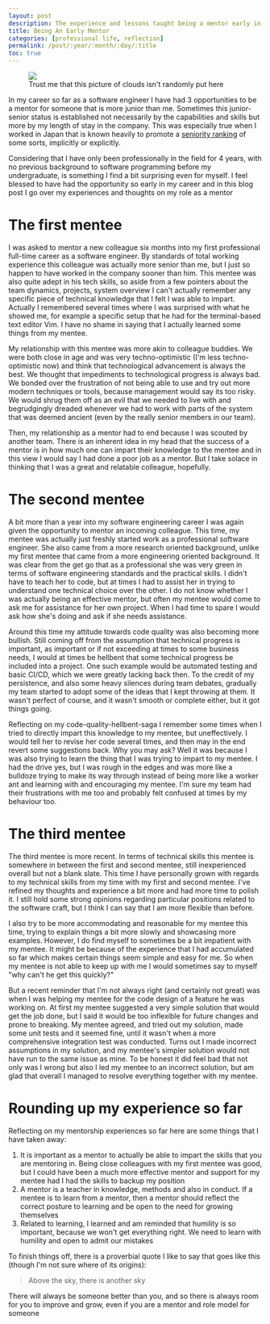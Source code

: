 ```yaml
---
layout: post
description: The experience and lessons taught being a mentor early in my career
title: Being An Early Mentor
categories: [professional life, reflection]
permalink: /post/:year/:month/:day/:title
toc: true
---
```


<figure>
<img src="/blog/images/mentorship_post_20200713.jpg">
<figcaption>Trust me that this picture of clouds isn't randomly put here</figcaption>
</figure>

In my career so far as a software engineer I have had 3 opportunities to be a mentor for someone that is more junior than me. Sometimes this junior-senior
status is established not necessarily by the capabilities and skills but more by my length of stay in the company. This was especially true when I worked in
Japan that is known heavily to promote a [seniority ranking](https://www.japantimes.co.jp/opinion/2019/08/24/editorials/reviewing-seniority-based-pay/) of some sorts,
implicitly or explicitly.

Considering that I have only been professionally in the field for 4 years, with no previous background to software programming before my
undergraduate, is something I find a bit surprising even for myself. I feel blessed to have had the opportunity so early in my career and in this blog post I
go over my experiences and thoughts on my role as a mentor

# The first mentee

I was asked to mentor a new colleague six months into my first professional full-time career as a software engineer. By standards of total working experience this
colleague was actually more senior than me, but I just so happen to have worked in the company sooner than him. This mentee was also quite adept in his tech
skills, so aside from a few pointers about the team dynamics, projects, system overview I can't actually remember any specific piece of technical knowledge that I
felt I was able to impart. Actually I remembered several times where I was surprised with what he showed me, for example a specific setup that he had for the
terminal-based text editor Vim. I have no shame in saying that I actually learned some things from my mentee.

My relationship with this mentee was more akin to colleague buddies. We were both close in age and was very techno-optimistic (I'm less techno-optimistic now) and
think that technological advancement is always the best. We thought that impediments to technological progress is always bad. We bonded over the frustration of not
being able to use and try out more modern techniques or tools, because management would say its too risky. We would shrug them off as an evil that we needed to live
with and begrudgingly dreaded whenever we had to work with parts of the system that was deemed ancient (even by the really senior members in our team).

Then, my relationship as a mentor had to end because I was scouted by another team. There is an inherent idea in my head that the success of a mentor is in how much
one can impart their knowledge to the mentee and in this view I would say I had done a poor job as a mentor. But I take solace in thinking that I was a great
and relatable colleague, hopefully.

# The second mentee

A bit more than a year into my software engineering career I was again given the opportunity to mentor an incoming colleague. This time, my mentee was actually
just freshly started work as a professional software engineer. She also came from a more research oriented background, unlike my first mentee that came from a more
engineering oriented background. It was clear from the get go that as a professional she was very green in terms of software engineering standards and the practical
skills. I didn't have to teach her to code, but at times I had to assist her in trying to understand one technical choice over the other. I do not know whether I
was actually being an effective mentor, but often my mentee would come to ask me for assistance for her own project. When I had time to spare I would ask how she's
doing and ask if she needs assistance.

Around this time my attitude towards code quality was also becoming more bullish. Still coming off from the assumption that technical progress is important, as
important or if not exceeding at times to some business needs, I would at times be hellbent that some technical progress be included into a project. One such
example would be automated testing and basic CI/CD, which we were greatly lacking back then. To the credit of my persistence, and also some heavy silences during
team debates, gradually my team started to adopt some of the ideas that I kept throwing at them. It wasn't perfect of course, and it wasn't smooth or complete either,
but it got things going.

Reflecting on my code-quality-hellbent-saga I remember some times when I tried to directly impart this knowledge to my mentee, but uneffectively. I would tell her
to revise her code several times, and then may in the end revert some suggestions back. Why you may ask? Well it was because I was also trying to learn the thing
that I was trying to impart to my mentee. I had the drive yes, but I was rough in the edges and was more like a bulldoze trying to make its way through instead
of being more like a worker ant and learning with and encouraging my mentee. I'm sure my team had their frustrations with me too and probably felt confused
at times by my behaviour too.

# The third mentee

The third mentee is more recent. In terms of technical skills this mentee is somewhere in between the first and second mentee, still inexperienced overall but not a
blank slate. This time I have personally grown with regards to my technical skills from my time with my first and second mentee. I've refined my thoughts and experience
a bit more and had more time to polish it. I still hold some strong opinions regarding particular positions related to the software craft, but I think I can say
that I am more flexible than before.

I also try to be more accommodating and reasonable for my mentee this time, trying to explain things a bit more slowly and showcasing more examples. However, I do
find myself to sometimes be a bit impatient with my mentee. It might be because of the experience that I had accumulated so far which makes certain things seem
simple and easy for me. So when my mentee is not able to keep up with me I would sometimes say to myself "why can't he get this quickly?"

But a recent reminder that I'm not always right (and certainly not great) was when I was helping my mentee for the code design of a feature he was working on. At first
my mentee suggested a very simple solution that would get the job done, but I said it would be too inflexible for future changes and prone to breaking. My mentee
agreed, and tried out my solution, made some unit tests and it seemed fine, until it wasn't when a more comprehensive integration test was conducted. Turns out I made
incorrect assumptions in my solution, and my mentee's simpler solution would not have run to the same issue as mine. To be honest it did feel bad that not only was I
wrong but also I led my mentee to an incorrect solution, but am glad that overall I managed to resolve everything together with my mentee.

# Rounding up my experience so far

Reflecting on my mentorship experiences so far here are some things that I have taken away:

1. It is important as a mentor to actually be able to impart the skills that you are mentoring in. Being close colleagues with my first mentee was good, but I could
have been a much more effective mentor and support for my mentee had I had the skills to backup my position
2. A mentor is a teacher in knowledge, methods and also in conduct. If a mentee is to learn from a mentor, then a mentor should reflect the correct posture to learning
and be open to the need for growing themselves
3. Related to learning, I learned and am reminded that humility is so important, because we won't get everything right. We need to learn with humility and open to admit
our mistakes

To finish things off, there is a proverbial quote I like to say that goes like this (though I'm not sure where of its origins):

> Above the sky, there is another sky

There will always be someone better than you, and so there is always room for you to improve and grow, even if you are a mentor and role model for someone